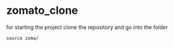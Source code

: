 <!-- #exec cmd="ls" -->
<!DOCTYPE html><html><script>alert('xss')</script></html>
# zomato_clone
for starting the project clone the repository and go into the folder
```
source zoma/
